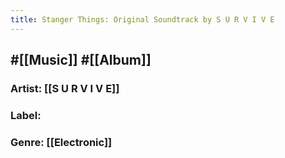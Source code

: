 ```yaml
---
title: Stanger Things: Original Soundtrack by S U R V I V E
---
```


## #[[Music]] #[[Album]]
### Artist: [[S U R V I V E]]

### Label:

### Genre: [[Electronic]]
